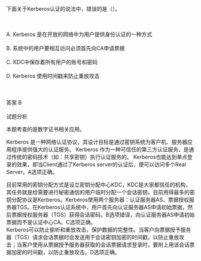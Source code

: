<div class="detail lh2"><p>下面关于Kerberos认证的说法中，错误的是（）。<br/></p><br/><br/>A. Kerberos 是在开放的网络中为用户提供身份认证的一种方式<br/><br/>B. 系统中的用户要相互访问必须首先向CA申请票据<br/><br/>C. KDC中保存着所有用户的账号和密码<br/><br/>D. Kerberos 使用时间戳来防止重放攻击<br/><br/><br/><br/>答案 B<br/><br/>试题分析<br/><p></p><p>本题考查的是数字证书相关应用。</p><p>Kerberos 是一种网络认证协议，其设计目标是通过密钥系统为客户机、服务器应用程序提供强大的认证服务。 Kerberos 作为一种可信任的第三方认证服务，是通过传统的密码技术（如：共享密钥）执行认证服务的。 Kerberos也能达到单点登录的效果，即当Client通过了Kerberos server的认证后，便可以访问多个Real Server。A选项正确。</p><p>目前常用的密钥分配方式是设立密钥分配中心KDC，KDC是大家都信任的机构，其任务就是给需要进行秘密通信的用户临时分配一个会话密钥。目前用得最多的密钥分配协议是Kerberos。Kerberos使用两个服务器：认证服务器AS、票据授权服务器TGS。在Kerberos认证系统中，用户首先向认证服务器AS申请初始票据，然后票据授权服务器（TGS）获得会话密码。B选项错误，向认证服务器AS申请初始票据而不是认证中心CA。C选项正确。<br/>Kerberos可以防止偷听和重放攻击，保护数据的完整性。当客户向票据授予服务器（TGS）请求会话票据时会发送用于会话密钥加密的时间戳，以防止重放攻击；当客户使用从票据授予服务器获取的会话票据请求登录时，要附上用该会话票据加密的时间戳，以防止重放攻击。D选项正确。</p></div>
